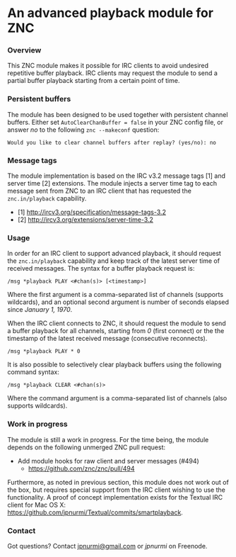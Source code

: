 An advanced playback module for ZNC
===================================

### Overview

This ZNC module makes it possible for IRC clients to avoid undesired
repetitive buffer playback. IRC clients may request the module to send
a partial buffer playback starting from a certain point of time.

### Persistent buffers

The module has been designed to be used together with persistent channel
buffers. Either set `AutoClearChanBuffer = false` in your ZNC config file,
or answer *no* to the following `znc --makeconf` question:

    Would you like to clear channel buffers after replay? (yes/no): no

### Message tags

The module implementation is based on the IRC v3.2 message tags [1] and
server time [2] extensions. The module injects a server time tag to each
message sent from ZNC to an IRC client that has requested the
`znc.in/playback` capability.

- [1] http://ircv3.org/specification/message-tags-3.2
- [2] http://ircv3.org/extensions/server-time-3.2

### Usage

In order for an IRC client to support advanced playback, it should request
the `znc.in/playback` capability and keep track of the latest server time
of received messages. The syntax for a buffer playback request is:

    /msg *playback PLAY <#chan(s)> [<timestamp>]

Where the first argument is a comma-separated list of channels (supports
wildcards), and an optional second argument is number of seconds elapsed
since _January 1, 1970_.

When the IRC client connects to ZNC, it should request the module to send
a buffer playback for all channels, starting from *0* (first connect) or
the the timestamp of the latest received message (consecutive reconnects).

    /msg *playback PLAY * 0

It is also possible to selectively clear playback buffers using the
following command syntax:

    /msg *playback CLEAR <#chan(s)>

Where the command argument is a comma-separated list of channels (also
supports wildcards).

### Work in progress

The module is still a work in progress. For the time being, the module
depends on the following unmerged ZNC pull request:

- Add module hooks for raw client and server messages (#494)
  - https://github.com/znc/znc/pull/494

Furthermore, as noted in previous section, this module does not work out
of the box, but requires special support from the IRC client wishing to
use the functionality. A proof of concept implementation exists for the
Textual IRC client for Mac OS X:
https://github.com/jpnurmi/Textual/commits/smartplayback.

### Contact

Got questions? Contact jpnurmi@gmail.com or *jpnurmi* on Freenode.
